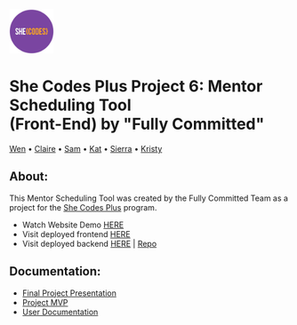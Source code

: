 <img src="https://github.com/Ms-KL/Ms-KL/raw/main/images/shecodes-icon.png" width="80px" height="80px" />

# She Codes Plus Project 6: Mentor Scheduling Tool <br>(Front-End) by "Fully Committed"
[Wen](https://github.com/Simplicity305) • [Claire](https://github.com/Clahryott) • [Sam](https://github.com/samjsh) • [Kat](https://github.com/katitaliano) • [Sierra](https://github.com/supremeoverlord-ofdoom) • [Kristy](https://github.com/Ms-KL)

## About:

This Mentor Scheduling Tool was created by the Fully Committed Team as a project for the [She Codes Plus](https://www.shecodes.com.au/) program.

- Watch Website Demo [HERE](https://www.loom.com/share/0e50bb6e946948faaafc2fc25ca511e8)
- Visit deployed frontend [HERE](https://fullycommitted-mentor-scheduling-tool.netlify.app)
- Visit deployed backend [HERE](https://fully-committed-mentor-scheduling-tool.fly.dev) | [Repo](https://github.com/SheCodesAus/fully_committed_group_2023_backend)

## Documentation:

* [Final Project Presentation](https://github.com/SheCodesAus/fully_committed_group_2023_frontend/files/11217231/Fully.Committed.pptx)
* [Project MVP](https://github.com/SheCodesAus/fully_committed_group_2023_frontend/files/11217232/MVP.-.Fully.Committed.docx)
* [User Documentation](https://docs.google.com/document/d/1NZr2fvphye2w4CvelUxigNJMTXZHfAMYjRz8hpcySWI/edit?usp=sharing)



<Insert instructions doc>
